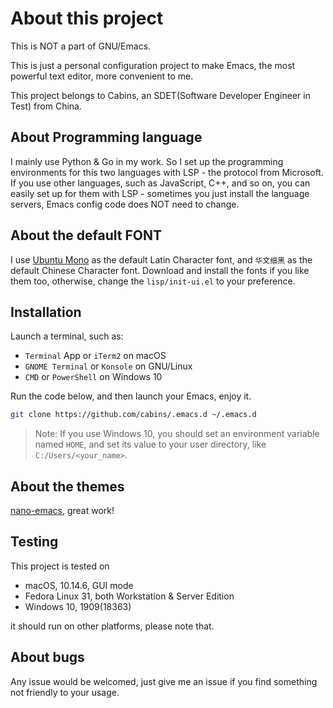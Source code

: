 # About this project


This is NOT a part of GNU/Emacs.

This is just a personal configuration project to make Emacs, the most powerful text editor, more convenient to me.

This project belongs to Cabins, an SDET(Software Developer Engineer in Test) from China.

## About Programming language

I mainly use Python & Go in my work.  So I set up the programming environments for this two languages with LSP - the protocol from Microsoft.  If you use other languages, such as JavaScript, C++, and so on, you can easily set up for them with LSP - sometimes you just install the language servers, Emacs config code does NOT need to change.

## About the default FONT
I use [Ubuntu Mono](https://design.ubuntu.com/font/) as the default Latin Character font, and `华文细黑` as the default Chinese Character font.
Download and install the fonts if you like them too, otherwise, change the `lisp/init-ui.el` to your preference.

## Installation

Launch a terminal, such as:

- `Terminal` App or `iTerm2` on macOS
- `GNOME Terminal` or `Konsole` on GNU/Linux
- `CMD` or `PowerShell` on Windows 10

Run the code below, and then launch your Emacs, enjoy it.

```bash
git clone https://github.com/cabins/.emacs.d ~/.emacs.d
```

> Note: If you use Windows 10,  you should set an environment variable named `HOME`,  and set its value to your user directory,  like `C:/Users/<your_name>`.

## About the themes
[nano-emacs](https://github.com/rougier/nano-emacs), great work!

## Testing

This project is tested on

- macOS,  10.14.6,  GUI mode
- Fedora Linux 31, both Workstation & Server Edition
- Windows 10,  1909(18363)

it should run on other platforms, please note that.

## About bugs

Any issue would be welcomed, just give me an issue if you find something not friendly to your usage.
